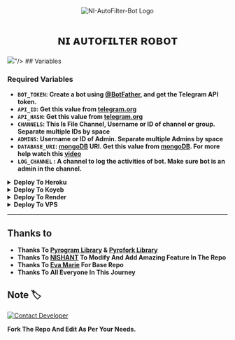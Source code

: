 <p align="center">
  <img src="https://envs.sh/JH6.jpeg" alt="NI-AutoFilter-Bot Logo">
</p>
<h1 align="center">
  ɴɪ ᴀᴜᴛᴏғɪʟᴛᴇʀ ʀᴏʙᴏᴛ
</h1>
<img src="https://cdn.jsdelivr.net/gh/Jisshubot/Jisshubot/resources/hr.gif"/>"/>
## Variables

### Required Variables
* <b>`BOT_TOKEN`: Create a bot using [@BotFather](https://telegram.dog/BotFather), and get the Telegram API token.
* `API_ID`: Get this value from [telegram.org](https://my.telegram.org/apps)
* `API_HASH`: Get this value from [telegram.org](https://my.telegram.org/apps)
* `CHANNELS`: This Is File Channel, Username or ID of channel or group. Separate multiple IDs by space
* `ADMINS`: Username or ID of Admin. Separate multiple Admins by space
* `DATABASE_URI`: [mongoDB](https://www.mongodb.com) URI. Get this value from [mongoDB](https://www.mongodb.com). For more help watch this [video](https://youtu.be/DAHRmFdw99o)
* `LOG_CHANNEL` : A channel to log the activities of bot. Make sure bot is an admin in the channel.</b>


<details><summary><b>Deploy To Heroku</b></summary>
<p>
<br>
<b>First Connect Your GitHub Account Then Select Repo And Deploy With Procfile.</b>
</p>
</details>

<details><summary><b>Deploy To Koyeb</b></summary>
<br>
<b>The fastest way to deploy the application is to click the Deploy to Koyeb button below.</b>
<br>
<br>

[![Deploy to Koyeb](https://www.koyeb.com/static/images/deploy/button.svg)](https://app.koyeb.com/deploy?type=git&repository=github.com/NIX OTZ/NI-AutoFilter-Bot&branch=Tech_VJ&name=VJ-Filter-Bot)
</details>

<details><summary><b>Deploy To Render</b></summary>
<br>
<b>
Use these commands:
<br>
<br>
• Build Command: <code>pip3 install -U -r requirements.txt</code>
<br>
<br>
• Start Command: <code>python3 bot.py</code>
<br>
<br>
Go to https://uptimerobot.com/ and add a monitor to keep your bot alive.
<br>
<br>
Use these settings when adding a monitor:</b>
<br>
<br>
<img src="https://telegra.ph/file/a79a156e44f43c9833b50.jpg" alt="render template">
<br>
<br>
<b>Click on the below button to deploy directly to render ↓</b>
<br>
<br>
<a href="https://render.com/deploy?repo=https://github.com/VJBots/VJ-Filter-Bot/tree/Tech_VJ">
<img src="https://render.com/images/deploy-to-render-button.svg" alt="Deploy to Render">
</a>
</details>

<details><summary><b>Deploy To VPS</summary>


`git clone https://github.com/VJBots/VJ-Filter-Bot`

Install Packages

`pip3 install -U -r requirements.txt`

Edit info.py with variables as given below then run bot

`python3 bot.py`

</b>
</details>

<hr>


## Thanks to 
 - <b>Thanks To [Pyrogram Library](https://github.com/pyrogram/pyrogram) & [Pyrofork Library](https://github.com/Mayuri-Chan/pyrofork)
 - Thanks To [NISHANT](https://t.me/IM_NISHANTT) To Modify And Add Amazing Feature In The Repo
 - Thanks To [Eva Marie](https://t.me/TeamEvamaria) For Base Repo
 - Thanks To All Everyone In This Journey</b>

## Note 🏷️
 
[![Contact Developer](https://img.shields.io/static/v1?label=Contact+Developer&message=On+Telegram&color=critical)](https://telegram.me/IM_NISHANTT) 

<b>Fork The Repo And Edit As Per Your Needs.</b>
</pre>
</p>
</details>
